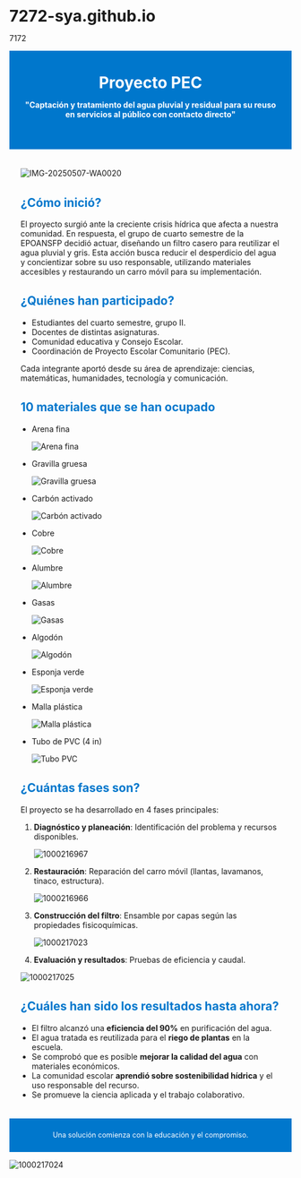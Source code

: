 # 7272-sya.github.io
7172
<!DOCTYPE html><html lang="es">
<head>
  <meta charset="UTF-8">
  <meta name="viewport" content="width=device-width, initial-scale=1.0">
  <title>Proyecto PEC - Agua Pluvial y Residual</title>
  <style> 

  body { font-family: Arial, sans-serif; margin: 0; padding: 0; background: #f4f4f4; color: #333; }
    header, section { padding: 20px; max-width: 900px; margin: auto; }
    header { background: #0077cc; color: white; text-align: center; padding: 40px 20px; }
    h1 { margin: 0; font-size: 2em; }
    h2 { color: #0077cc; margin-top: 1.5em; }
    ul { margin-top: 0.5em; padding-left: 20px; }
    footer { background: #0077cc; color: white; text-align: center; padding: 10px; font-size: 0.9em; }
  </style>
</head>
<body>
  <header>
    <h1>Proyecto PEC</h1>
    <p><strong>"Captación y tratamiento del agua pluvial y residual para su reuso en servicios al público con contacto directo"</strong></p>
  </header>  <section>
    

 ![IMG-20250507-WA0020](https://github.com/user-attachments/assets/b65b3b6e-5573-41cc-a89d-e5b22aece33f)

  

  <h2>¿Cómo inició?</h2>
    <p>El proyecto surgió ante la creciente crisis hídrica que afecta a nuestra comunidad. En respuesta, el grupo de cuarto semestre de la EPOANSFP decidió actuar, diseñando un filtro casero para reutilizar el agua pluvial y gris. Esta acción busca reducir el desperdicio del agua y concientizar sobre su uso responsable, utilizando materiales accesibles y restaurando un carro móvil para su implementación.</p><h2>¿Quiénes han participado?</h2>
<ul>
  <li>Estudiantes del cuarto semestre, grupo II.</li>
  <li>Docentes de distintas asignaturas.</li>
  <li>Comunidad educativa y Consejo Escolar.</li>
  <li>Coordinación de Proyecto Escolar Comunitario (PEC).</li>
</ul>
<p>Cada integrante aportó desde su área de aprendizaje: ciencias, matemáticas, humanidades, tecnología y comunicación.</p>

<h2>10 materiales que se han ocupado</h2>
<ul>
  <li>Arena fina</li> 

  ![Arena fina](FOTOS%20PEC/arena.jpg)

  <li>Gravilla gruesa</li> 
  
  ![Gravilla gruesa](FOTOS%20PEC/gravilla.jpg)

  <li>Carbón activado</li> 
  
  ![Carbón activado](FOTOS%20PEC/carbon.jpg)

  <li>Cobre</li> 
  
 ![Cobre](FOTOS%20PEC/cobre.jpg) 

  <li>Alumbre</li> 
  
  ![Alumbre](FOTOS%20PEC/alumbre.jpg)

  <li>Gasas</li> 
  
 ![Gasas](FOTOS%20PEC/gasas.jpg)

  <li>Algodón</li> 
  
![Algodón](FOTOS%20PEC/algodon.jpg)
  
  <li>Esponja verde</li>
  
![Esponja verde](FOTOS%20PEC/esponja.jpg)

  <li>Malla plástica</li> 
  
![Malla plástica](FOTOS%20PEC/malla.jpg)

  <li>Tubo de PVC (4 in)</li> 
  
  ![Tubo PVC](FOTOS%20PEC/tubo.jpg)

</ul>

<h2>¿Cuántas fases son?</h2>
<p>El proyecto se ha desarrollado en 4 fases principales:</p>
<ol>
  <li><strong>Diagnóstico y planeación</strong>: Identificación del problema y recursos disponibles.</li> 
  
![1000216967](https://github.com/user-attachments/assets/d2425b62-e8b2-4ff9-ba65-dd8edb977656)

  <li><strong>Restauración</strong>: Reparación del carro móvil (llantas, lavamanos, tinaco, estructura).</li>
  
![1000216966](https://github.com/user-attachments/assets/9338daec-c642-46ae-aecd-2c9adcc48864)

  <li><strong>Construcción del filtro</strong>: Ensamble por capas según las propiedades fisicoquímicas.</li>
  
![1000217023](https://github.com/user-attachments/assets/a8b695f7-0868-41c7-b87a-f45327ddd1b1)

  <li><strong>Evaluación y resultados</strong>: Pruebas de eficiencia y caudal.</li>
</ol> 

![1000217025](https://github.com/user-attachments/assets/4d3bd987-4d42-4dca-beaa-409ab3425d7c)

<h2>¿Cuáles han sido los resultados hasta ahora?</h2>
<ul>
  <li>El filtro alcanzó una <strong>eficiencia del 90%</strong> en purificación del agua.</li>
  <li>El agua tratada es reutilizada para el <strong>riego de plantas</strong> en la escuela.</li>
  <li>Se comprobó que es posible <strong>mejorar la calidad del agua</strong> con materiales económicos.</li>
  <li>La comunidad escolar <strong>aprendió sobre sostenibilidad hídrica</strong> y el uso responsable del recurso.</li>
  <li>Se promueve la ciencia aplicada y el trabajo colaborativo.</li>
</ul>

  </section>  <footer>
    <p>Una solución comienza con la educación y el compromiso.</p>
  </footer>
</body>

![1000217024](https://github.com/user-attachments/assets/922a5611-0e59-4c3b-b0b0-9bc1ac6e4f26)
